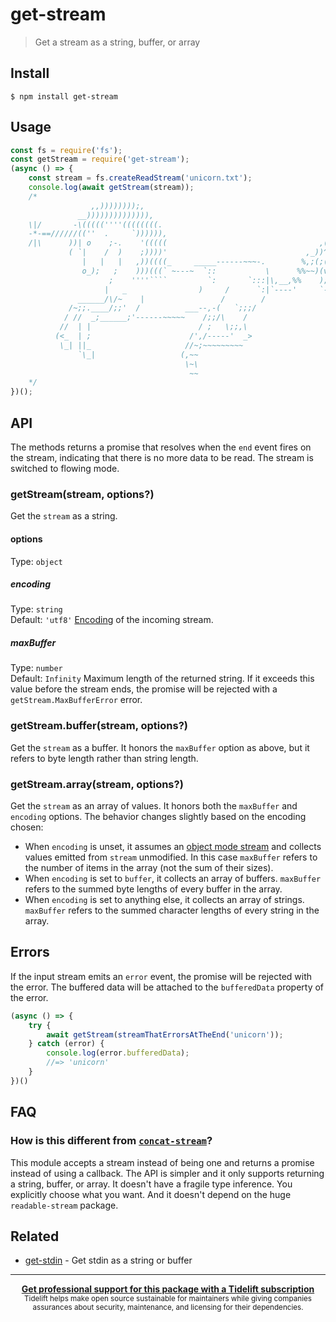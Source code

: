 # get-stream
> Get a stream as a string, buffer, or array
## Install
```
$ npm install get-stream
```
## Usage
```js
const fs = require('fs');
const getStream = require('get-stream');
(async () => {
	const stream = fs.createReadStream('unicorn.txt');
	console.log(await getStream(stream));
	/*
	              ,,))))))));,
	           __)))))))))))))),
	\|/       -\(((((''''((((((((.
	-*-==//////((''  .     `)))))),
	/|\      ))| o    ;-.    '(((((                                  ,(,
	         ( `|    /  )    ;))))'                               ,_))^;(~
	            |   |   |   ,))((((_     _____------~~~-.        %,;(;(>';'~
	            o_);   ;    )))(((` ~---~  `::           \      %%~~)(v;(`('~
	                  ;    ''''````         `:       `:::|\,__,%%    );`'; ~
	                 |   _                )     /      `:|`----'     `-'
	           ______/\/~    |                 /        /
	         /~;;.____/;;'  /          ___--,-(   `;;;/
	        / //  _;______;'------~~~~~    /;;/\    /
	       //  | |                        / ;   \;;,\
	      (<_  | ;                      /',/-----'  _>
	       \_| ||_                     //~;~~~~~~~~~
	           `\_|                   (,~~
	                                   \~\
	                                    ~~
	*/
})();
```
## API
The methods returns a promise that resolves when the `end` event fires on the stream, indicating that there is no more data to be read. The stream is switched to flowing mode.
### getStream(stream, options?)
Get the `stream` as a string.
#### options
Type: `object`
##### encoding
Type: `string`\
Default: `'utf8'`
[Encoding](https://nodejs.org/api/buffer.html#buffer_buffer) of the incoming stream.
##### maxBuffer
Type: `number`\
Default: `Infinity`
Maximum length of the returned string. If it exceeds this value before the stream ends, the promise will be rejected with a `getStream.MaxBufferError` error.
### getStream.buffer(stream, options?)
Get the `stream` as a buffer.
It honors the `maxBuffer` option as above, but it refers to byte length rather than string length.
### getStream.array(stream, options?)
Get the `stream` as an array of values.
It honors both the `maxBuffer` and `encoding` options. The behavior changes slightly based on the encoding chosen:
- When `encoding` is unset, it assumes an [object mode stream](https://nodesource.com/blog/understanding-object-streams/) and collects values emitted from `stream` unmodified. In this case `maxBuffer` refers to the number of items in the array (not the sum of their sizes).
- When `encoding` is set to `buffer`, it collects an array of buffers. `maxBuffer` refers to the summed byte lengths of every buffer in the array.
- When `encoding` is set to anything else, it collects an array of strings. `maxBuffer` refers to the summed character lengths of every string in the array.
## Errors
If the input stream emits an `error` event, the promise will be rejected with the error. The buffered data will be attached to the `bufferedData` property of the error.
```js
(async () => {
	try {
		await getStream(streamThatErrorsAtTheEnd('unicorn'));
	} catch (error) {
		console.log(error.bufferedData);
		//=> 'unicorn'
	}
})()
```
## FAQ
### How is this different from [`concat-stream`](https://github.com/maxogden/concat-stream)?
This module accepts a stream instead of being one and returns a promise instead of using a callback. The API is simpler and it only supports returning a string, buffer, or array. It doesn't have a fragile type inference. You explicitly choose what you want. And it doesn't depend on the huge `readable-stream` package.
## Related
- [get-stdin](https://github.com/sindresorhus/get-stdin) - Get stdin as a string or buffer
---
<div align="center">
	<b>
		<a href="https://tidelift.com/subscription/pkg/npm-get-stream?utm_source=npm-get-stream&utm_medium=referral&utm_campaign=readme">Get professional support for this package with a Tidelift subscription</a>
	</b>
	<br>
	<sub>
		Tidelift helps make open source sustainable for maintainers while giving companies<br>assurances about security, maintenance, and licensing for their dependencies.
	</sub>
</div>
